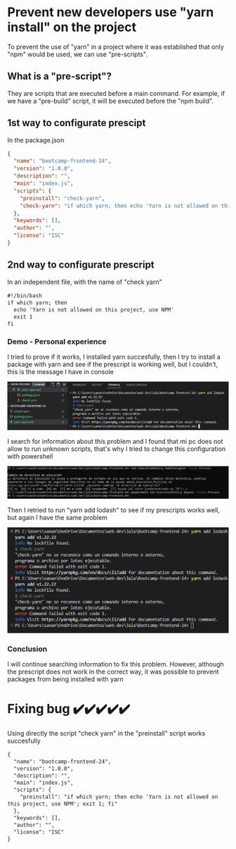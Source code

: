 # Prevent new developers use "yarn install" on the project

To prevent the use of "yarn" in a project where it was established that only "npm" would be used, we can use "pre-scripts".

## What is a "pre-script"?
They are scripts that are executed before a main command. For example, if we have a "pre-build" script, it will be executed before the "npm build".

## 1st way to configurate prescipt
In the package.json

```json
{
  "name": "bootcamp-frontend-24",
  "version": "1.0.0",
  "description": "",
  "main": "index.js",
  "scripts": {
    "preinstall": "check-yarn",
    "check-yarn": "if which yarn; then echo 'Yarn is not allowed on this project, use NPM'; exit 1; fi"
  },
  "keywords": [],
  "author": "",
  "license": "ISC"
}

```
## 2nd way to configurate prescript
In an independent file, with the name of "check yarn"
```
#!/bin/bash
if which yarn; then
  echo 'Yarn is not allowed on this project, use NPM'
  exit 1
fi
```

### Demo - Personal experience
I tried to prove if it works, I installed yarn succesfully, then I try to install a package with yarn and see if the prescript is working well, but I couldn't, this is the message I have in console

![screenshot](./screenShotConsole.png)

I search for information about this problem and I found that mi pc does not allow to run unknown scripts, that's why I tried to change this configuration with powershell

![screenshot](./screenShot2.png)

Then I retried to run "yarn add lodash" to see if my prescripts works well, but again I have the same problem

![screenshot](./screenShot3.png)

### Conclusion

I will continue searching information to fix this problem. However, although the prescript does not work in the correct way, it was possible to prevent packages from being installed with yarn

# Fixing bug ✔️✔️✔️✔️✔️

Using directly the script "check yarn" in the "preinstall" script works succesfully
```
{
  "name": "bootcamp-frontend-24",
  "version": "1.0.0",
  "description": "",
  "main": "index.js",
  "scripts": {
    "preinstall": "if which yarn; then echo 'Yarn is not allowed on this project, use NPM'; exit 1; fi"
  },
  "keywords": [],
  "author": "",
  "license": "ISC"
}
```
